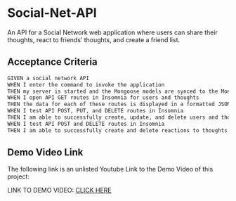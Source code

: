 # Social-Net-API
An API for a Social Network web application where users can share their thoughts, react to friends’ thoughts, and create a friend list.

## Acceptance Criteria

```md
GIVEN a social network API
WHEN I enter the command to invoke the application
THEN my server is started and the Mongoose models are synced to the MongoDB database
WHEN I open API GET routes in Insomnia for users and thoughts
THEN the data for each of these routes is displayed in a formatted JSON
WHEN I test API POST, PUT, and DELETE routes in Insomnia
THEN I am able to successfully create, update, and delete users and thoughts in my database
WHEN I test API POST and DELETE routes in Insomnia
THEN I am able to successfully create and delete reactions to thoughts and add and remove friends to a user’s friend list
```

## Demo Video Link

The following link is an unlisted Youtube Link to the Demo Video of this project:

LINK TO DEMO VIDEO: [CLICK HERE](https://youtu.be/l433q5RMDYs)
